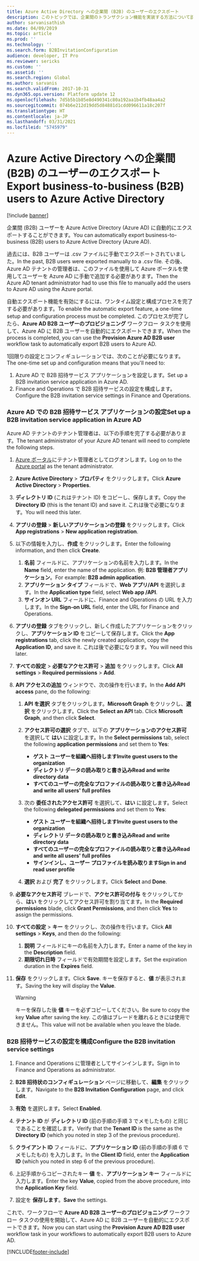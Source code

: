 ```yaml
---
title: Azure Active Directory への企業間 (B2B) のユーザーのエクスポート
description: このトピックでは、企業間のトランザクション機能を実装する方法について説明します。
author: sarvanisathish
ms.date: 04/09/2019
ms.topic: article
ms.prod: ''
ms.technology: ''
ms.search.form: B2BInvitationConfiguration
audience: developer, IT Pro
ms.reviewer: sericks
ms.custom: ''
ms.assetid: ''
ms.search.region: Global
ms.author: sarvanis
ms.search.validFrom: 2017-10-31
ms.dyn365.ops.version: Platform update 12
ms.openlocfilehash: 7d5b5b1b85e8d490341c80a192aa1b4fb48aa4a2
ms.sourcegitcommit: 074b6e212d19dd5d84881d1cdd096611a18c207f
ms.translationtype: HT
ms.contentlocale: ja-JP
ms.lasthandoff: 03/31/2021
ms.locfileid: "5745979"
---
```

# <a name="export-business-to-business-b2b-users-to-azure-active-directory"></a><span data-ttu-id="81173-103">Azure Active Directory への企業間 (B2B) のユーザーのエクスポート</span><span class="sxs-lookup"><span data-stu-id="81173-103">Export business-to-business (B2B) users to Azure Active Directory</span></span>

[!include [banner](../includes/banner.md)]

<span data-ttu-id="81173-104">企業間 (B2B) ユーザーを Azure Active Directory (Azure AD) に自動的にエクスポートすることができます。</span><span class="sxs-lookup"><span data-stu-id="81173-104">You can automatically export business-to-business (B2B) users to Azure Active Directory (Azure AD).</span></span> 

<span data-ttu-id="81173-105">過去には、B2B ユーザーは .csv ファイルに手動でエクスポートされていました。</span><span class="sxs-lookup"><span data-stu-id="81173-105">In the past, B2B users were exported manually to a .csv file.</span></span> <span data-ttu-id="81173-106">その後、Azure AD テナントの管理者は、このファイルを使用して Azure ポータルを使用してユーザーを Azure AD に手動で追加する必要があります。</span><span class="sxs-lookup"><span data-stu-id="81173-106">Then the Azure AD tenant administrator had to use this file to manually add the users to Azure AD using the Azure portal.</span></span> 

<span data-ttu-id="81173-107">自動エクスポート機能を有効にするには、ワンタイム設定と構成プロセスを完了する必要があります。</span><span class="sxs-lookup"><span data-stu-id="81173-107">To enable the automatic export feature, a one-time setup and configuration process must be completed.</span></span> <span data-ttu-id="81173-108">このプロセスが完了したら、**Azure AD B2B ユーザーのプロビジョニング** ワークフロー タスクを使用して、Azure AD に B2B ユーザーを自動的にエクスポートできます。</span><span class="sxs-lookup"><span data-stu-id="81173-108">When the process is completed, you can use the **Provision Azure AD B2B user** workflow task to automatically export B2B users to Azure AD.</span></span>

<span data-ttu-id="81173-109">1回限りの設定とコンフィギュレーションでは、次のことが必要になります。</span><span class="sxs-lookup"><span data-stu-id="81173-109">The one-time set up and configuration means that you'll need to:</span></span> 
1. <span data-ttu-id="81173-110">Azure AD で B2B 招待サービス アプリケーションを設定します。</span><span class="sxs-lookup"><span data-stu-id="81173-110">Set up a B2B invitation service application in Azure AD.</span></span>
2. <span data-ttu-id="81173-111">Finance and Operations で B2B 招待サービスの設定を構成します。</span><span class="sxs-lookup"><span data-stu-id="81173-111">Configure the B2B invitation service settings in Finance and Operations.</span></span>

### <a name="set-up-a-b2b-invitation-service-application-in-azure-ad"></a><span data-ttu-id="81173-112">Azure AD での B2B 招待サービス アプリケーションの設定</span><span class="sxs-lookup"><span data-stu-id="81173-112">Set up a B2B invitation service application in Azure AD</span></span>
<span data-ttu-id="81173-113">Azure AD テナントのテナント管理者は、以下の手順を完了する必要があります。</span><span class="sxs-lookup"><span data-stu-id="81173-113">The tenant administrator of your Azure AD tenant will need to complete the following steps.</span></span>

1. <span data-ttu-id="81173-114">[Azure ポータル](https://portal.azure.com)にテナント管理者としてログオンします。</span><span class="sxs-lookup"><span data-stu-id="81173-114">Log on to the [Azure portal](https://portal.azure.com) as the tenant administrator.</span></span> 

2. <span data-ttu-id="81173-115">**Azure Active Directory** > **プロパティ** をクリックします。</span><span class="sxs-lookup"><span data-stu-id="81173-115">Click **Azure Active Directory** > **Properties**.</span></span>

3. <span data-ttu-id="81173-116">**ディレクトリ ID** (これはテナント ID) をコピーし、保存します。</span><span class="sxs-lookup"><span data-stu-id="81173-116">Copy the **Directory ID** (this is the tenant ID) and save it.</span></span> <span data-ttu-id="81173-117">これは後で必要になります。</span><span class="sxs-lookup"><span data-stu-id="81173-117">You will need this later.</span></span>

4. <span data-ttu-id="81173-118">**アプリの登録** > **新しいアプリケーションの登録** をクリックします。</span><span class="sxs-lookup"><span data-stu-id="81173-118">Click **App registrations** > **New application registration**.</span></span>

5. <span data-ttu-id="81173-119">以下の情報を入力し、**作成** をクリックします。</span><span class="sxs-lookup"><span data-stu-id="81173-119">Enter the following information, and then click **Create**.</span></span>
    1. <span data-ttu-id="81173-120">**名前** フィールドに、アプリケーションの名前を入力します。</span><span class="sxs-lookup"><span data-stu-id="81173-120">In the **Name** field, enter the name of the application.</span></span> <span data-ttu-id="81173-121">例: **B2B 管理者アプリケーション**。</span><span class="sxs-lookup"><span data-stu-id="81173-121">For example: **B2B admin application**.</span></span>
    2. <span data-ttu-id="81173-122">**アプリケーション タイプ** フィールドで、**Web アプリ/API** を選択します。</span><span class="sxs-lookup"><span data-stu-id="81173-122">In the **Application type** field, select **Web app /API**.</span></span>
    3. <span data-ttu-id="81173-123">**サインオン URL** フィールドに、Finance and Operations の URL を入力します。</span><span class="sxs-lookup"><span data-stu-id="81173-123">In the **Sign-on URL** field, enter the URL for Finance and Operations.</span></span>
  
6. <span data-ttu-id="81173-124">**アプリの登録** タブをクリックし、新しく作成したアプリケーションをクリックし、**アプリケーション ID** をコピーして保存します。</span><span class="sxs-lookup"><span data-stu-id="81173-124">Click the **App registrations** tab, click the newly created application, copy the **Application ID**, and save it.</span></span> <span data-ttu-id="81173-125">これは後で必要になります。</span><span class="sxs-lookup"><span data-stu-id="81173-125">You will need this later.</span></span>

7. <span data-ttu-id="81173-126">**すべての設定** > **必要なアクセス許可** > **追加** をクリックします。</span><span class="sxs-lookup"><span data-stu-id="81173-126">Click **All settings** > **Required permissions** > **Add**.</span></span>

8. <span data-ttu-id="81173-127">**API アクセスの追加** ウィンドウで、次の操作を行います。</span><span class="sxs-lookup"><span data-stu-id="81173-127">In the **Add API access** pane, do the following:</span></span>
    1. <span data-ttu-id="81173-128">**API を選択** タブをクリックします。**Microsoft Graph** をクリックし、**選択** をクリックします。</span><span class="sxs-lookup"><span data-stu-id="81173-128">Click the **Select an API** tab. Click **Microsoft Graph**, and then click **Select**.</span></span>
    
    2. <span data-ttu-id="81173-129">**アクセス許可の選択** タブで、以下の **アプリケーションのアクセス許可** を選択して **はい** に設定します。</span><span class="sxs-lookup"><span data-stu-id="81173-129">In the **Select permissions** tab, select the following **application permissions** and set them to **Yes**:</span></span>
         - <span data-ttu-id="81173-130">**ゲスト ユーザーを組織へ招待します**</span><span class="sxs-lookup"><span data-stu-id="81173-130">**Invite guest users to the organization**</span></span>
         - <span data-ttu-id="81173-131">**ディレクトリ データの読み取りと書き込み**</span><span class="sxs-lookup"><span data-stu-id="81173-131">**Read and write directory data**</span></span>
         - <span data-ttu-id="81173-132">**すべてのユーザーの完全なプロファイルの読み取りと書き込み**</span><span class="sxs-lookup"><span data-stu-id="81173-132">**Read and write all users' full profiles**</span></span>
    
    3. <span data-ttu-id="81173-133">次の **委任されたアクセス許可** を選択して、**はい** に設定します。</span><span class="sxs-lookup"><span data-stu-id="81173-133">Select the following **delegated permissions** and set them to **Yes**:</span></span>
         - <span data-ttu-id="81173-134">**ゲスト ユーザーを組織へ招待します**</span><span class="sxs-lookup"><span data-stu-id="81173-134">**Invite guest users to the organization**</span></span>
         - <span data-ttu-id="81173-135">**ディレクトリ データの読み取りと書き込み**</span><span class="sxs-lookup"><span data-stu-id="81173-135">**Read and write directory data**</span></span>
         - <span data-ttu-id="81173-136">**すべてのユーザーの完全なプロファイルの読み取りと書き込み**</span><span class="sxs-lookup"><span data-stu-id="81173-136">**Read and write all users' full profiles**</span></span>
         - <span data-ttu-id="81173-137">**サインインし、ユーザー プロファイルを読み取ります**</span><span class="sxs-lookup"><span data-stu-id="81173-137">**Sign in and read user profile**</span></span>
     
    4. <span data-ttu-id="81173-138">**選択** および **完了** をクリックします。</span><span class="sxs-lookup"><span data-stu-id="81173-138">Click **Select** and **Done**.</span></span>
    
9. <span data-ttu-id="81173-139">**必要なアクセス許可** ブレードで、**アクセス許可の付与** をクリックしてから、**はい** をクリックしてアクセス許可を割り当てます。</span><span class="sxs-lookup"><span data-stu-id="81173-139">In the **Required permissions** blade, click **Grant Permissions**, and then click **Yes** to assign the permissions.</span></span>

10. <span data-ttu-id="81173-140">**すべての設定** > **キー** をクリックし、次の操作を行います。</span><span class="sxs-lookup"><span data-stu-id="81173-140">Click **All settings** > **Keys**, and then do the following:</span></span> 
    1. <span data-ttu-id="81173-141">**説明** フィールドにキーの名前を入力します。</span><span class="sxs-lookup"><span data-stu-id="81173-141">Enter a name of the key in the **Description** field.</span></span>
    2. <span data-ttu-id="81173-142">**期限切れ日時** フィールドで有効期間を設定します。</span><span class="sxs-lookup"><span data-stu-id="81173-142">Set the expiration duration in the **Expires** field.</span></span>
  
11. <span data-ttu-id="81173-143">**保存** をクリックします。</span><span class="sxs-lookup"><span data-stu-id="81173-143">Click **Save**.</span></span> <span data-ttu-id="81173-144">キーを保存すると、**値** が表示されます。</span><span class="sxs-lookup"><span data-stu-id="81173-144">Saving the key will display the **Value**.</span></span> 

    > [!WARNING]
    > <span data-ttu-id="81173-145">キーを保存した後 **値** キーを必ずコピーしてください。</span><span class="sxs-lookup"><span data-stu-id="81173-145">Be sure to copy the key **Value** after saving the key.</span></span> <span data-ttu-id="81173-146">この値はブレードを離れるときには使用できません。</span><span class="sxs-lookup"><span data-stu-id="81173-146">This value will not be available when you leave the blade.</span></span>

### <a name="configure-the-b2b-invitation-service-settings"></a><span data-ttu-id="81173-147">B2B 招待サービスの設定を構成</span><span class="sxs-lookup"><span data-stu-id="81173-147">Configure the B2B invitation service settings</span></span>

1. <span data-ttu-id="81173-148">Finance and Operations に管理者としてサインインします。</span><span class="sxs-lookup"><span data-stu-id="81173-148">Sign in to Finance and Operations as administrator.</span></span>

2. <span data-ttu-id="81173-149">**B2B 招待状のコンフィギュレーション** ページに移動して、**編集** をクリックします。</span><span class="sxs-lookup"><span data-stu-id="81173-149">Navigate to the **B2B Invitation Configuration** page, and click **Edit**.</span></span>

3. <span data-ttu-id="81173-150">**有効** を選択します。</span><span class="sxs-lookup"><span data-stu-id="81173-150">Select **Enabled**.</span></span>

4. <span data-ttu-id="81173-151">**テナント ID** が **ディレクトリ ID** (前の手順の手順 3 でメモしたもの) と同じであることを確認します。</span><span class="sxs-lookup"><span data-stu-id="81173-151">Verify that the **Tenant ID** is the same as the **Directory ID** (which you noted in step 3 of the previous procedure).</span></span>

5. <span data-ttu-id="81173-152">**クライアント ID** フィールドに、**アプリケーション ID** (前の手順の手順 6 でメモしたもの) を入力します。</span><span class="sxs-lookup"><span data-stu-id="81173-152">In the **Client ID** field, enter the **Application ID** (which you noted in step 6 of the previous procedure).</span></span>

6. <span data-ttu-id="81173-153">上記手順からコピーされたキー **値** を、**アプリケーション キー** フィールドに入力します。</span><span class="sxs-lookup"><span data-stu-id="81173-153">Enter the key **Value**, copied from the above procedure, into the **Application Key** field.</span></span>

7. <span data-ttu-id="81173-154">設定を **保存します**。</span><span class="sxs-lookup"><span data-stu-id="81173-154">**Save** the settings.</span></span>

<span data-ttu-id="81173-155">これで、ワークフローで **Azure AD B2B ユーザーのプロビジョニング** ワークフロー タスクの使用を開始して、Azure AD に B2B ユーザーを自動的にエクスポートできます。</span><span class="sxs-lookup"><span data-stu-id="81173-155">Now you can start using the **Provision Azure AD B2B user** workflow task in your workflows to automatically export B2B users to Azure AD.</span></span>


[!INCLUDE[footer-include](../../../includes/footer-banner.md)]